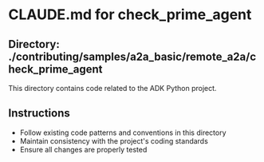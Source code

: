 # CLAUDE.md for check_prime_agent

## Directory: ./contributing/samples/a2a_basic/remote_a2a/check_prime_agent

This directory contains code related to the ADK Python project.

## Instructions
- Follow existing code patterns and conventions in this directory
- Maintain consistency with the project's coding standards
- Ensure all changes are properly tested
